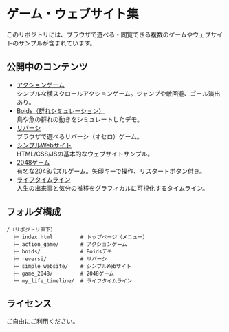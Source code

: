 # ゲーム・ウェブサイト集

このリポジトリには、ブラウザで遊べる・閲覧できる複数のゲームやウェブサイトのサンプルが含まれています。

## 公開中のコンテンツ

- [アクションゲーム](action_game/)  
  シンプルな横スクロールアクションゲーム。ジャンプや敵回避、ゴール演出あり。
- [Boids（群れシミュレーション）](boids/)  
  鳥や魚の群れの動きをシミュレートしたデモ。
- [リバーシ](reversi/)  
  ブラウザで遊べるリバーシ（オセロ）ゲーム。
- [シンプルWebサイト](simple_website/)  
  HTML/CSS/JSの基本的なウェブサイトサンプル。
- [2048ゲーム](game_2048/)  
  有名な2048パズルゲーム。矢印キーで操作、リスタートボタン付き。
- [ライフタイムライン](my_life_timeline/)  
  人生の出来事と気分の推移をグラフィカルに可視化するタイムライン。

## フォルダ構成

```
/（リポジトリ直下）
  ├─ index.html         # トップページ（メニュー）
  ├─ action_game/       # アクションゲーム
  ├─ boids/             # Boidsデモ
  ├─ reversi/           # リバーシ
  ├─ simple_website/    # シンプルWebサイト
  ├─ game_2048/         # 2048ゲーム
  └─ my_life_timeline/  # ライフタイムライン
```

## ライセンス

ご自由にご利用ください。 